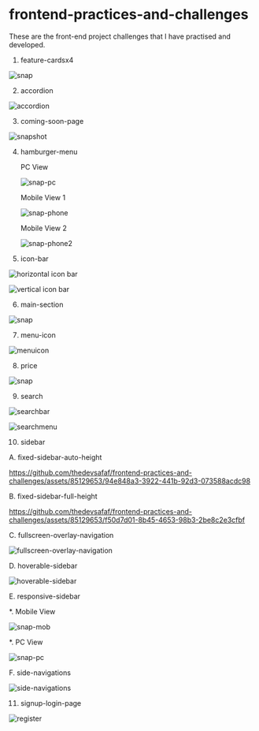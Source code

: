 # frontend-practices-and-challenges
These are the front-end project challenges that I have practised and developed.

1. feature-cardsx4
   
  ![snap](https://github.com/thedevsafaf/frontend-practices-and-challenges/assets/85129653/735cfa31-36f3-4499-b44d-d984dbe8d2aa)

2. accordion
   
  ![accordion](https://github.com/thedevsafaf/frontend-practices-and-challenges/assets/85129653/75d5da23-22e5-4cbf-ac94-1a1888fbbf1b)

3. coming-soon-page
   
  ![snapshot](https://github.com/thedevsafaf/frontend-practices-and-challenges/assets/85129653/2b86e148-1a14-4a15-a694-33c994239708)

4. hamburger-menu

   PC View
   
    ![snap-pc](https://github.com/thedevsafaf/frontend-practices-and-challenges/assets/85129653/1bb63158-8157-4ba1-8442-1ed9b7c7c2b0)

   Mobile View 1
   
    ![snap-phone](https://github.com/thedevsafaf/frontend-practices-and-challenges/assets/85129653/370b0cdc-2a64-48dd-8200-7687778f3b17)

   Mobile View 2
   
    ![snap-phone2](https://github.com/thedevsafaf/frontend-practices-and-challenges/assets/85129653/8f133ea1-278e-422f-b875-fa4cb6da6015)

6. icon-bar

  ![horizontal icon bar](https://github.com/thedevsafaf/frontend-practices-and-challenges/assets/85129653/d42d8774-05b6-41de-bddd-0f06938f9ef2)
  
  ![vertical icon bar](https://github.com/thedevsafaf/frontend-practices-and-challenges/assets/85129653/19434985-f62e-4b45-93ab-25631c2dbea6)

6. main-section

  ![snap](https://github.com/thedevsafaf/frontend-practices-and-challenges/assets/85129653/25161f90-817e-4244-9546-2c5f1b431976)

7. menu-icon

  ![menuicon](https://github.com/thedevsafaf/frontend-practices-and-challenges/assets/85129653/bfa28f21-7e6f-480a-973e-eeccadb920e3)

8. price

  ![snap](https://github.com/thedevsafaf/frontend-practices-and-challenges/assets/85129653/d575e96c-fa3d-4212-8624-b76a64205c83)

9. search
    
  ![searchbar](https://github.com/thedevsafaf/frontend-practices-and-challenges/assets/85129653/8f10c34a-46a2-45e0-a9e8-cdb13d1ba2d9)

  ![searchmenu](https://github.com/thedevsafaf/frontend-practices-and-challenges/assets/85129653/deb61256-f5f8-4c5a-ba39-49a25b8d986b)

10. sidebar
    
A. fixed-sidebar-auto-height
   
  https://github.com/thedevsafaf/frontend-practices-and-challenges/assets/85129653/94e848a3-3922-441b-92d3-073588acdc98

B. fixed-sidebar-full-height
   
  https://github.com/thedevsafaf/frontend-practices-and-challenges/assets/85129653/f50d7d01-8b45-4653-98b3-2be8c2e3cfbf

C. fullscreen-overlay-navigation

  ![fullscreen-overlay-navigation](https://github.com/thedevsafaf/frontend-practices-and-challenges/assets/85129653/89239358-a9e9-45fc-b5f2-108975f99a2b)
   
D. hoverable-sidebar

  ![hoverable-sidebar](https://github.com/thedevsafaf/frontend-practices-and-challenges/assets/85129653/6a76b771-b99a-42a9-83b9-8c0d1bb01998)
   
E. responsive-sidebar

  *. Mobile View
  
  ![snap-mob](https://github.com/thedevsafaf/frontend-practices-and-challenges/assets/85129653/3eb7a924-02bc-4aab-a859-6100ac4a1ed8)

  *. PC View
  
  ![snap-pc](https://github.com/thedevsafaf/frontend-practices-and-challenges/assets/85129653/c8fcdef9-0bb7-4865-8aa8-00341ac178e3)
   
F. side-navigations
     
  ![side-navigations](https://github.com/thedevsafaf/frontend-practices-and-challenges/assets/85129653/964f377c-921c-4f92-853f-d7642f4f757e)

  11. signup-login-page
      
  ![register](https://github.com/thedevsafaf/frontend-practices-and-challenges/assets/85129653/ffc5fe5d-9ab5-4742-a131-ac71c5f9e8eb)










